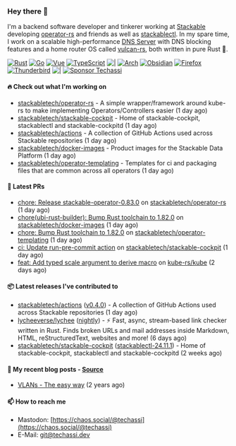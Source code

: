 ### Hey there 👋

I'm a backend software developer and tinkerer working at [Stackable][stackable] developing
[operator-rs][op-rs] and friends as well as [stackablectl][sctl]. In my spare time, I work
on a scalable high-performance [DNS Server][portal] with DNS blocking features and a home
router OS called [vulcan-rs][vulcan], both written in pure Rust 🦀.

[sctl]: https://github.com/stackabletech/stackable-cockpit
[op-rs]: https://github.com/stackabletech/operator-rs
[stackable]: https://github.com/stackabletech
[portal]: https://github.com/portal-rs/portal
[vulcan]: https://github.com/vulcan-rs

[![Rust](https://img.shields.io/badge/-Rust-141414?style=flat&logo=rust&logoColor=%23f97f39)](https://www.rust-lang.org/)
[![Go](https://img.shields.io/badge/-Go-141414?style=flat&logo=go&logoColor=%23f97f39)](https://go.dev/)
[![Vue](https://img.shields.io/badge/-Vue-141414?style=flat&logo=vuedotjs&logoColor=%23f97f39)](https://vuejs.org/)
[![TypeScript](https://img.shields.io/badge/-TypeScript-141414?style=flat&logo=typescript&logoColor=%23f97f39)](https://www.typescriptlang.org/)
![|](https://img.shields.io/badge/-%7C-141414?style=flat&logoColor=%23f97f39)
[![Arch](https://img.shields.io/badge/-Arch-141414?style=flat&logo=archlinux&logoColor=%23f97f39)](https://archlinux.org/)
[![Obsidian](https://img.shields.io/badge/-Obsidian-141414?style=flat&logo=obsidian&logoColor=%23f97f39)](https://obsidian.md/)
[![Firefox](https://img.shields.io/badge/-Firefox-141414?style=flat&logo=firefox&logoColor=%23f97f39)](https://www.mozilla.org/en-US/firefox/new/)
[![Thunderbird](https://img.shields.io/badge/-Thunderbird-141414?style=flat&logo=thunderbird&logoColor=%23f97f39)](https://www.thunderbird.net/en-US/)
![|](https://img.shields.io/badge/-%7C-141414?style=flat&logoColor=%23f97f39)
[![Sponsor Techassi](https://img.shields.io/badge/-Sponsor-141414?style=flat&logo=github&logoColor=%23f97f39)](https://github.com/sponsors/Techassi)

#### 🔥 Check out what I'm working on


- [stackabletech/operator-rs](https://github.com/stackabletech/operator-rs) - A simple wrapper/framework around kube-rs to make implementing Operators/Controllers easier (1 day ago)
- [stackabletech/stackable-cockpit](https://github.com/stackabletech/stackable-cockpit) - Home of stackable-cockpit, stackablectl and stackable-cockpitd (1 day ago)
- [stackabletech/actions](https://github.com/stackabletech/actions) - A collection of GitHub Actions used across Stackable repositories (1 day ago)
- [stackabletech/docker-images](https://github.com/stackabletech/docker-images) - Product images for the Stackable Data Platform (1 day ago)
- [stackabletech/operator-templating](https://github.com/stackabletech/operator-templating) - Templates for ci and packaging files that are common across all operators (1 day ago)

#### 🧪 Latest PRs


- [chore: Release stackable-operator-0.83.0](https://github.com/stackabletech/operator-rs/pull/929) on [stackabletech/operator-rs](https://github.com/stackabletech/operator-rs) (1 day ago)
- [chore(ubi-rust-builder): Bump Rust toolchain to 1.82.0](https://github.com/stackabletech/docker-images/pull/944) on [stackabletech/docker-images](https://github.com/stackabletech/docker-images) (1 day ago)
- [chore: Bump Rust toolchain to 1.82.0](https://github.com/stackabletech/operator-templating/pull/469) on [stackabletech/operator-templating](https://github.com/stackabletech/operator-templating) (1 day ago)
- [ci: Update run-pre-commit action](https://github.com/stackabletech/stackable-cockpit/pull/339) on [stackabletech/stackable-cockpit](https://github.com/stackabletech/stackable-cockpit) (1 day ago)
- [feat: Add typed scale argument to derive macro](https://github.com/kube-rs/kube/pull/1656) on [kube-rs/kube](https://github.com/kube-rs/kube) (2 days ago)

#### 📦 Latest releases I've contributed to


- [stackabletech/actions](https://github.com/stackabletech/actions/releases/tag/v0.4.0) ([v0.4.0](https://github.com/stackabletech/actions/releases/tag/v0.4.0)) - A collection of GitHub Actions used across Stackable repositories (1 day ago)
- [lycheeverse/lychee](https://github.com/lycheeverse/lychee/releases/tag/nightly) ([nightly](https://github.com/lycheeverse/lychee/releases/tag/nightly)) - ⚡ Fast, async, stream-based link checker written in Rust. Finds broken URLs and mail addresses inside Markdown, HTML, reStructuredText, websites and more! (6 days ago)
- [stackabletech/stackable-cockpit](https://github.com/stackabletech/stackable-cockpit/releases/tag/stackablectl-24.11.1) ([stackablectl-24.11.1](https://github.com/stackabletech/stackable-cockpit/releases/tag/stackablectl-24.11.1)) - Home of stackable-cockpit, stackablectl and stackable-cockpitd (2 weeks ago)

#### 📜 My recent blog posts - [Source](https://github.com/Techassi/page)


- [VLANs - The easy way](https://techassi.dev/posts/vlans-the-easy-way/) (2 years ago)

#### 📫 How to reach me

- Mastodon: [https://chaos.social/@techassi](https://chaos.social/@techassi)
- E-Mail: git@techassi.dev
